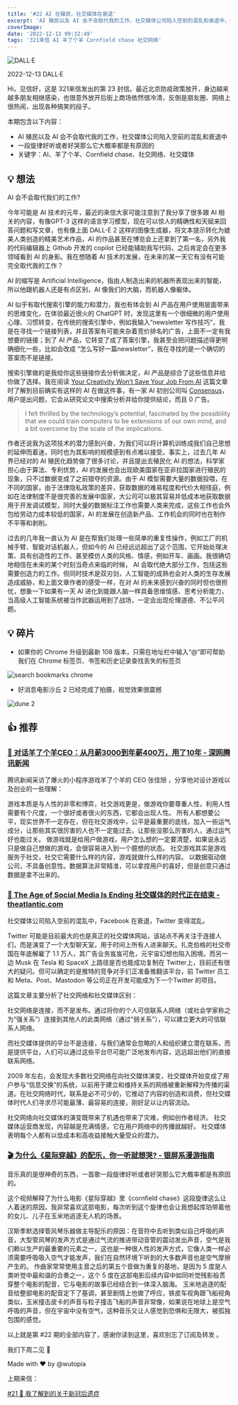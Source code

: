 ```yaml
---
title: '#22 AI 在殖民，社交媒体在衰退'
excerpt: 'AI 殖民以及 AI 会不会取代我的工作，社交媒体公司陷入空前的混乱和衰退中，一段旋律好听或者好哭那么它大概率都是有原因的'
coverImage:
date: '2022-12-13 09:32:49'
tags: '321来信 AI 羊了个羊 Cornfield chase 社交网络'
---
```


![DALL·E](https://assets.wuxinhua.com/newsletter/assets/22-ai.png "DALL·E")

2022-12-13 DALL·E

Hi，见信好，这是 321来信发出的第 23 封信。最近北京防疫政策放开，身边越来越多朋友相继感染，也很意外放开后街上商场依然很冷清，反倒是朋友圈、网络上很热闹，出现各种搞笑的段子。

本期包含以下内容：

- AI 殖民以及 AI 会不会取代我的工作，社交媒体公司陷入空前的混乱和衰退中
- 一段旋律好听或者好哭那么它大概率都是有原因的
- 关键字：AI、羊了个羊、Cornfield chase、社交网络、社交媒体

## 💡 想法

AI 会不会取代我们的工作?

今年可能是 AI 技术的元年，最近的来信大家可能注意到了我分享了很多跟 AI 相关的内容，有像GPT-3 这样的语言学习模型，现在可以惊人的精确性和天赋来回答问题和写文章，也有像上面 DALL-E 2 这样的图像生成器，将文本提示转化为媲美人类创造的精美艺术作品，AI 的作品甚至在博览会上还拿到了第一名，另外我的代码编辑器上 Github 开发的 copilot 已经能辅助我写代码，之后肯定会在更多领域看到 AI 的身影。我在想随着 AI 技术的发展，在未来的某一天它有没有可能完全取代我的工作？

AI 的缩写是 Artificial Intelligence，指由人制造出来的机器所表现出来的智能，所以他跟机器人还是有点区别，AI 像我们的大脑，而机器人像躯体。

AI 似乎有取代搜索引擎的能力和潜力，我也有体会到 AI 产品在用户使用层面带来的思维变化，在体验最近很火的 ChatGPT 时，发现这里有一个很细微的用户使用心理、习惯转变，在传统的搜索引擎中，例如我输入“newsletter 写作技巧”，我是在寻找一个链接列表，并且答案有可能夹杂着竞价排名的广告，上面不一定有我想要的链接；到了 AI 产品，它转变了成了答案引擎，我甚至会把问题描述得更明确细化一些，比如会改成 “怎么写好一篇newsletter”，我在寻找的是一个确切的答案而不是链接。

搜索引擎做的是我给你这些链接你去分析做决定，AI 产品是综合了这些信息并给你做了选择。我在阅读 [Your Creativity Won’t Save Your Job From AI](https://www.theatlantic.com/newsletters/archive/2022/12/why-the-rise-of-ai-is-the-most-important-story-of-the-year/672308/) 这篇文章时了解到目前确实有这样的 AI 在做这件事，有一家 AI 初创公司叫 [Consensus](https://consensus.app/search/)，用户提出问题，它会从研究论文中搜索分析并给你提供结论，而且 0 广告。

> I felt thrilled by the technology’s potential, fascinated by the possibility that we could train computers to be extensions of our own mind, and a bit overcome by the scale of the implications.

作者还说我为这项技术的潜力感到兴奋，为我们可以将计算机训练成我们自己思想的延伸而着迷，同时也为其影响的规模感到有点难以接受。事实上，过去几年 AI 界已经对的 AI 殖民化趋势做了很多讨论，并且提出去殖民化 AI 的想法，科学家担心由于算法、专利优势，AI 的发展也会出现欧美国家在亚非拉国家进行殖民的现象，只不过数据变成了之前猎夺的资源。由于 AI 模型需要大量的数据投喂，在不同的国家，由于法律隐私政策的差异，获取数据的难易程度和代价大相径庭，例如在法律制度不是很完善的发展中国家，大公司可以极其容易并低成本地获取数据用于开发调试模型，同时大量的数据标注工作也需要人类来完成，这些工作也会外包给劳动力成本较低的国家，AI 的发展在创造新产品、工作机会的同时也在制作不平等和剥削。

过去的几年我一直认为 AI 是在帮我们处理一些简单的重复性操作，例如工厂的机械手臂、智能对话机器人，但如今的 AI 已经远远超出了这个范围，它开始处理决策、具有创造性的工作、甚至模仿人类的风格、情感，例如开车、画画。我很确切地相信在未来的某个时刻当奇点来临的时候， AI 会取代绝大部分工作，包括这些需要创造力的工作。但同时技术是双刃剑，人工智能的成熟也会对人类的生存发展造成威胁，和上面文章作者的感受一样，在对 AI 的未来感到兴奋的同时但也很担忧，想象一下如果有一天 AI 进化到能跟人脑一样具备思维情感、思考分析能力，当高级人工智能系统被当作武器运用到了战场，一定会出现伦理道德、不公平问题。

## 💡 碎片

- 如果你的 Chrome 升级到最新 108 版本，只需在地址栏中输入“@”即可帮助我们在 Chrome 标签页、书签和历史记录查找丢失的标签页 [](https://blog.google/products/chrome/search-your-tabs-bookmarks-and-history-in-the-chrome-address-bar/)

![search bookmarks chrome](https://assets.wuxinhua.com/newsletter/assets/22-chrome.gif "search bookmarks chrome")

- 好消息电影沙丘 2 已经完成了拍摄，视觉效果很震撼

![dune 2](https://assets.wuxinhua.com/newsletter/assets/22-dune.png "dune 2")

## 👍 推荐

### [📃 对话羊了个羊CEO：从月薪3000到年薪400万，用了10年 - 深网腾讯新闻](https://mp.weixin.qq.com/s/FS4wiGx3qetKb6h0Z1EjnQ)

腾讯新闻采访了爆火的小程序游戏羊了个羊的 CEO 张佳旭 ，分享他对设计游戏以及创业的一些理解：

 游戏本质是与人性的非零和博弈，社交游戏更是，做游戏你要尊重人性，利用人性需要有个尺度，一个很好或者很火的东西，它都会出现人性。
所有人都想要公平，现实世界不一定存在，但在社交游戏中，公平是最重要的底线，加入一些运气成分，让那些其实很厉害的人也不一定能过去，让那些没那么厉害的人，通过运气好也能过关。
做游戏就是给用户做游戏，用户怎么想的一定要清楚，如果说永远只是做自己想做的游戏，会很容易进入到一个臆想的状态。
社交游戏其实是游戏服务于社交，社交它需要什么样的内容，游戏就做什么样的内容。
以数据驱动做公司，不具备创意性。数据算法非常精准，可以拿捏用户的喜好，但是创意只通过数据是拿不出来的。

### [📃 The Age of Social Media Is Ending 社交媒体的时代正在结束 - theatlantic.com](https://www.theatlantic.com/technology/archive/2022/11/twitter-facebook-social-media-decline/672074/)

社交媒体公司陷入空前的混乱中，Facebook 在衰退，Twitter 变得混乱。

Twitter 可能是目前最大的也是真正的社交媒体网站，该站点不再关注于连接人们，而是演变了一个大型聊天室，用于时间上所有人进来聊天。扎克伯格的社交帝国在年底解雇了 1.1 万人，其广告业务岌岌可危，元宇宙幻想也陷入困境。而另一边 Musk 在 Tesla 和 SpaceX 上路径是否也能成功复制在 Twitter上，目前还有很大的疑问。但可以确定的是推特的竞争对手们正准备推翻该平台，前 Twitter 员工和 Meta、Post、Mastodon 等公司正在开发可能成为下一个Twitter 的项目。

这篇文章主要分析了社交网络和社交媒体区别：

社交网络是连接，而不是发布。通过将你的个人可信联系人网络（或社会学家称之为“强关系”）连接到其他人的此类网络（通过“弱关系”），可以建立更大的可信联系人网络。

而社交媒体提供的平台不是连接，与我们通常会忽略的人和组织建立潜在联系，而是提供平台，人们可以通过这些平台尽可能广泛地发布内容，远远超出他们的直接联系网络。

2009 年左右，会发现大多数社交网络在向社交媒体演变，社交媒体开始变成了用户参与“信息交换”的系统，以前用于建立和维持关系的网络被重新解释为传播的渠道。在社交网络时代，联系是必不可少的，它推动了内容的创造和消费，但社交媒体时代人们寻求尽可能最薄、最容易的连接，刚好足以让内容流动。

社交网络向社交媒体的演变既带来了机遇也带来了灾难，例如创作者经济。
社交媒体运营商发现，内容越是充满情感，它在用户网络中的传播就越好。
社交媒体表明每个人都有以低成本和高收益接触大量受众的潜力。

### [🎬 为什么《星际穿越》的配乐，你一听就想哭? - 银屏系漫游指南](https://www.bilibili.com/video/BV1524y1k787/)

音乐真的是很神奇的东西，一首歌一段旋律好听或者好哭那么它大概率都是有原因的。

这个视频解释了为什么电影《星际穿越》里《cornfield chase》这段旋律这么让人着迷的原因，我非常喜欢这部电影，每次听到这个旋律也会让我想起库珀带着他的女儿、儿子在玉米地追逐无人机的场景。

汉斯季默选择管风琴乐器做主导配乐的原因：在音符中去听到类似自己呼吸的声音，大型管风琴的发声方式是通过气流的推进带动音管的震动发出声音，空气是我们赖以生产的最重要的元素之一，这也是一种很人性的发声方式，它像人类一样必须需要呼吸吸入空气才能发声，我们在自然环境下听到的大多数声音也是空气摩擦产生的。
作曲家常常使用主音之后的第五个音做为重复的基地，是因为 5 度是人类听觉中最和谐的合奏之一，这个 5 度在这部电影后续内容中如同听觉残影般贯穿整个电影的配音，它与电影的故事已经结合到一体深入脑海。
玉米地追逐的配音给整部电影的配音定下了基调，甚至剧情上也做了呼应，铁皮车视角跟飞船视角类似，玉米撞击皮卡的声音与粒子撞击飞船的声音非常像，如果说在地球上是空气呼吸的声音，但在宇宙中没有空气，这种音乐又让人感觉到恐惧和无限大，被孤独包围的感觉。

以上就是第 #22 期的全部内容了，感谢你读到这里，喜欢别忘了订阅及转发 。

我们下周二见 👋

Made with ❤️ by @wutopia

上期来信：

[#21 🐑 我了解到的关于新冠后遗症](https://321laixin.zhubai.love/posts/2211604798892752896)
